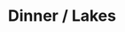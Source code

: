 ---
ee_id_thing: '4275'
site: '1'
type: '2'
inv_num: 2014-110
add_credit:
url: 2014-110-dinner-lakes
title: Dinner / Lakes
year: '2014'
display_year: '2014'
medium: 1920x1080 H.264/MPEG-4 Part 10 looped digital file (from​lossless Quicktime
  Animation master), media player, 70” flatscreen, armature, various cables
dims: 79 x 36.5 x 11 inches
pitch:
ps:
live_url:
youtube:
https://github.com/coryarcangel/alu:
imgs: dinner-lakes-2014-110-full-database-lisson-KL.jpg
subheading:
download:
commission:
related:
layout: things-i-made
---